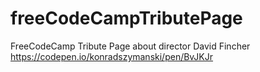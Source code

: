 # freeCodeCampTributePage
FreeCodeCamp Tribute Page about director David Fincher
https://codepen.io/konradszymanski/pen/BvJKJr
